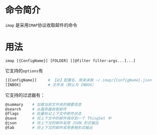 # 命令简介

`imap` 是采用`IMAP`协议收取邮件的命令
    

# 用法

```
imap [{ConfigName}] [FOLDER] [[@filter filter-args...]...]
```

它支持的`options`有

```bash
[{ConfigName}]     # 【必】配置名，用来读取 ~/.imap/{ConfigName}.json
[INBOX]            # 文件夹（默认为 INBOX）
```

它支持的过滤器有：

```bash
@summary    # 加载当前文件夹的摘要信息
@search     # 从服务器收取邮件
@flags      # 批量标记上下文中邮件状态
@save       # 将上下文中的邮件保存到一个 ThingSet 中
@json       # 将上下文的邮件采用 JSON 形式输出
@tab        # 将上下文的邮件采用表格形式输出
```
